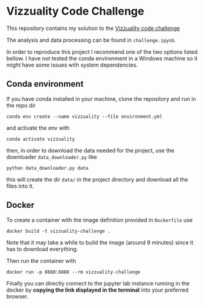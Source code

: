 # Vizzuality Code Challenge


This repository contains my solution to the [Vizzuality code challenge](https://github.com/Vizzuality/science-code-challenge/blob/main/README.md_)

The analysis and data processing can be found in `challenge.ipynb`.

In order to reproduce this project I recommend one of the two options listed bellow. 
I have not tested the conda environment in a Windows machine so it might have some issues with system dependencies.   

## Conda environment

If you have conda installed in your machine, clone the repository and run in the repo dir
```shell
conda env create --name vizzuality --file environment.yml
```
and activate the env with
```shell
conda activate vizzuality
```
then, in order to download the data needed for the project, use the downloader `data_downloader.py` like
```shell
python data_downloader.py data
```
this will create the dir `data/` in the project directory and download all the files into it.

## Docker

To create a container with the image definition provided in `Dockerfile` use
```shell
docker build -t vizzuality-challenge .
```
Note that it may take a while to build the image (around 9 minutes) since it has to download everything.

Then run the container with
```shell
docker run -p 8888:8888 --rm vizzuality-challenge
```
Finally you can directly connect to the jupyter lab instance running in the docker by **copying the link displayed in the terminal** into your preferred browser.
